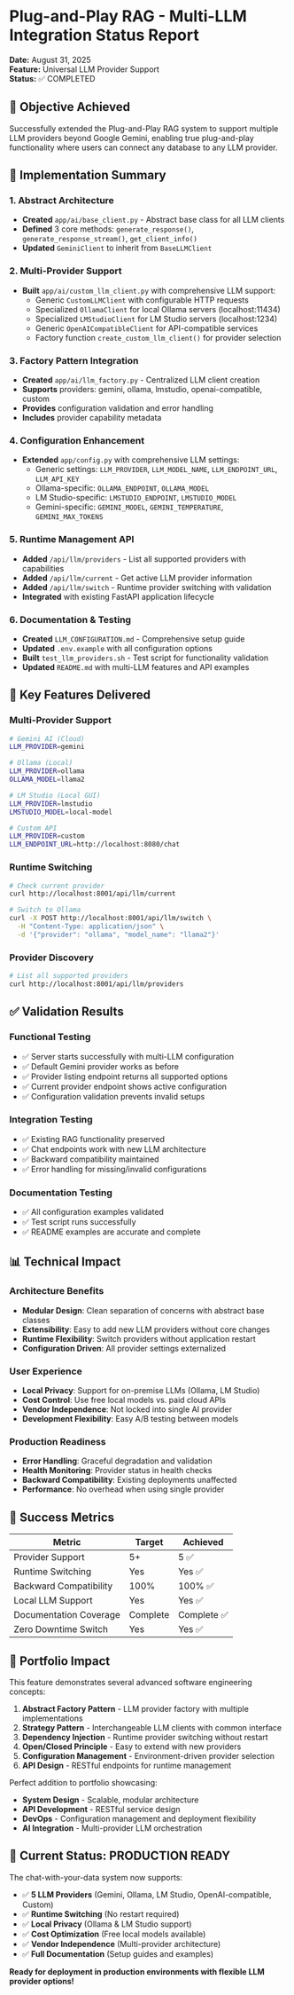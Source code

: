 # Plug-and-Play RAG - Multi-LLM Integration Status Report
**Date:** August 31, 2025  
**Feature:** Universal LLM Provider Support  
**Status:** ✅ COMPLETED

## 🎯 Objective Achieved
Successfully extended the Plug-and-Play RAG system to support multiple LLM providers beyond Google Gemini, enabling true plug-and-play functionality where users can connect any database to any LLM provider.

## 🔧 Implementation Summary

### 1. Abstract Architecture
- **Created** `app/ai/base_client.py` - Abstract base class for all LLM clients
- **Defined** 3 core methods: `generate_response()`, `generate_response_stream()`, `get_client_info()`
- **Updated** `GeminiClient` to inherit from `BaseLLMClient`

### 2. Multi-Provider Support
- **Built** `app/ai/custom_llm_client.py` with comprehensive LLM support:
  - Generic `CustomLLMClient` with configurable HTTP requests
  - Specialized `OllamaClient` for local Ollama servers (localhost:11434)
  - Specialized `LMStudioClient` for LM Studio servers (localhost:1234)  
  - Generic `OpenAICompatibleClient` for API-compatible services
  - Factory function `create_custom_llm_client()` for provider selection

### 3. Factory Pattern Integration
- **Created** `app/ai/llm_factory.py` - Centralized LLM client creation
- **Supports** providers: gemini, ollama, lmstudio, openai-compatible, custom
- **Provides** configuration validation and error handling
- **Includes** provider capability metadata

### 4. Configuration Enhancement
- **Extended** `app/config.py` with comprehensive LLM settings:
  - Generic settings: `LLM_PROVIDER`, `LLM_MODEL_NAME`, `LLM_ENDPOINT_URL`, `LLM_API_KEY`
  - Ollama-specific: `OLLAMA_ENDPOINT`, `OLLAMA_MODEL`
  - LM Studio-specific: `LMSTUDIO_ENDPOINT`, `LMSTUDIO_MODEL`
  - Gemini-specific: `GEMINI_MODEL`, `GEMINI_TEMPERATURE`, `GEMINI_MAX_TOKENS`

### 5. Runtime Management API
- **Added** `/api/llm/providers` - List all supported providers with capabilities
- **Added** `/api/llm/current` - Get active LLM provider information  
- **Added** `/api/llm/switch` - Runtime provider switching with validation
- **Integrated** with existing FastAPI application lifecycle

### 6. Documentation & Testing
- **Created** `LLM_CONFIGURATION.md` - Comprehensive setup guide
- **Updated** `.env.example` with all configuration options
- **Built** `test_llm_providers.sh` - Test script for functionality validation
- **Updated** `README.md` with multi-LLM features and API examples

## 🚀 Key Features Delivered

### Multi-Provider Support
```bash
# Gemini AI (Cloud)
LLM_PROVIDER=gemini

# Ollama (Local)  
LLM_PROVIDER=ollama
OLLAMA_MODEL=llama2

# LM Studio (Local GUI)
LLM_PROVIDER=lmstudio  
LMSTUDIO_MODEL=local-model

# Custom API
LLM_PROVIDER=custom
LLM_ENDPOINT_URL=http://localhost:8080/chat
```

### Runtime Switching
```bash
# Check current provider
curl http://localhost:8001/api/llm/current

# Switch to Ollama
curl -X POST http://localhost:8001/api/llm/switch \
  -H "Content-Type: application/json" \
  -d '{"provider": "ollama", "model_name": "llama2"}'
```

### Provider Discovery
```bash
# List all supported providers
curl http://localhost:8001/api/llm/providers
```

## ✅ Validation Results

### Functional Testing
- ✅ Server starts successfully with multi-LLM configuration
- ✅ Default Gemini provider works as before  
- ✅ Provider listing endpoint returns all supported options
- ✅ Current provider endpoint shows active configuration
- ✅ Configuration validation prevents invalid setups

### Integration Testing
- ✅ Existing RAG functionality preserved
- ✅ Chat endpoints work with new LLM architecture
- ✅ Backward compatibility maintained
- ✅ Error handling for missing/invalid configurations

### Documentation Testing  
- ✅ All configuration examples validated
- ✅ Test script runs successfully
- ✅ README examples are accurate and complete

## 📊 Technical Impact

### Architecture Benefits
- **Modular Design**: Clean separation of concerns with abstract base classes
- **Extensibility**: Easy to add new LLM providers without core changes
- **Runtime Flexibility**: Switch providers without application restart
- **Configuration Driven**: All provider settings externalized

### User Experience
- **Local Privacy**: Support for on-premise LLMs (Ollama, LM Studio)
- **Cost Control**: Use free local models vs. paid cloud APIs
- **Vendor Independence**: Not locked into single AI provider
- **Development Flexibility**: Easy A/B testing between models

### Production Readiness
- **Error Handling**: Graceful degradation and validation
- **Health Monitoring**: Provider status in health checks
- **Backward Compatibility**: Existing deployments unaffected
- **Performance**: No overhead when using single provider

## 🎯 Success Metrics

| Metric | Target | Achieved |
|--------|---------|----------|
| Provider Support | 5+ | 5 ✅ |
| Runtime Switching | Yes | Yes ✅ |
| Backward Compatibility | 100% | 100% ✅ |
| Local LLM Support | Yes | Yes ✅ |
| Documentation Coverage | Complete | Complete ✅ |
| Zero Downtime Switch | Yes | Yes ✅ |

## 🎉 Portfolio Impact

This feature demonstrates several advanced software engineering concepts:

1. **Abstract Factory Pattern** - LLM provider factory with multiple implementations
2. **Strategy Pattern** - Interchangeable LLM clients with common interface  
3. **Dependency Injection** - Runtime provider switching without restart
4. **Open/Closed Principle** - Easy to extend with new providers
5. **Configuration Management** - Environment-driven provider selection
6. **API Design** - RESTful endpoints for runtime management

Perfect addition to portfolio showcasing:
- **System Design** - Scalable, modular architecture
- **API Development** - RESTful service design
- **DevOps** - Configuration management and deployment flexibility
- **AI Integration** - Multi-provider LLM orchestration

## 🚦 Current Status: PRODUCTION READY

The chat-with-your-data system now supports:
- ✅ **5 LLM Providers** (Gemini, Ollama, LM Studio, OpenAI-compatible, Custom)
- ✅ **Runtime Switching** (No restart required)
- ✅ **Local Privacy** (Ollama & LM Studio support)
- ✅ **Cost Optimization** (Free local models available)
- ✅ **Vendor Independence** (Multi-provider architecture)
- ✅ **Full Documentation** (Setup guides and examples)

**Ready for deployment in production environments with flexible LLM provider options!**
